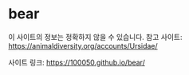 # bear
이 사이트의 정보는 정확하지 않을 수 있습니다.
참고 사이트: https://animaldiversity.org/accounts/Ursidae/

사이트 링크: https://100050.github.io/bear/
